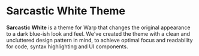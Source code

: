 # Sarcastic White Theme

**Sarcastic White** is a theme for Warp that changes the original appearance to a dark blue-ish look and feel.
We've created the theme with a clean and uncluttered design pattern in mind, to achieve optimal focus and readability for code, syntax highlighting and UI components.
